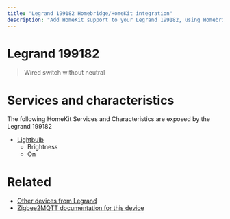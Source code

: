```yaml
---
title: "Legrand 199182 Homebridge/HomeKit integration"
description: "Add HomeKit support to your Legrand 199182, using Homebridge, Zigbee2MQTT and homebridge-z2m."
---
```

<!---
This file has been GENERATED using src/docgen/docgen.ts
DO NOT EDIT THIS FILE MANUALLY!
-->
# Legrand 199182
> Wired switch without neutral


# Services and characteristics
The following HomeKit Services and Characteristics are exposed by
the Legrand 199182

* [Lightbulb](../../light.md)
  * Brightness
  * On


# Related
* [Other devices from Legrand](../index.md#legrand)
* [Zigbee2MQTT documentation for this device](https://www.zigbee2mqtt.io/devices/199182.html)